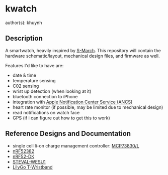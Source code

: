 # kwatch

author(s): khuynh

## Description

A smartwatch, heavily inspired by
[S-March](https://github.com/S-March/smarchWatch_PUBLIC). This repository will
contain the hardware schematic/layout, mechanical design files, and firmware as
well.

Features I'd like to have are:

- date & time
- temperature sensing
- C02 sensing
- wrist up detection (when looking at it)
- bluetooth connection to iPhone
- integration with [Apple Notification Center Service (ANCS)](https://developer.apple.com/library/archive/documentation/CoreBluetooth/Reference/AppleNotificationCenterServiceSpecification/Introduction/Introduction.html)
- heart rate monitor (if possible, may be limited due to mechanical design)
- read notifications on watch face
- GPS (if i can figure out how to get this to work)

## Reference Designs and Documentation

- single cell li-on charge management controller:
  [MCP73830/L](https://www.microchip.com/design-centers/power-management/battery-management)
- [nRF52382](https://www.nordicsemi.com/Products/Low-power-short-range-wireless/nRF52832)
- [nRF52-DK](https://infocenter.nordicsemi.com/pdf/nRF52832_PB_v1.7.pdf)
- [STEVAL-WESU1](https://www.st.com/content/ccc/resource/technical/document/data_brief/group0/d1/88/d9/8b/7b/c9/47/3e/DM00271824/files/DM00271824.pdf/jcr:content/translations/en.DM00271824.pdf)
- [LilyGo T-Wristband](https://github.com/Xinyuan-LilyGO/LilyGo-T-Wristband)
